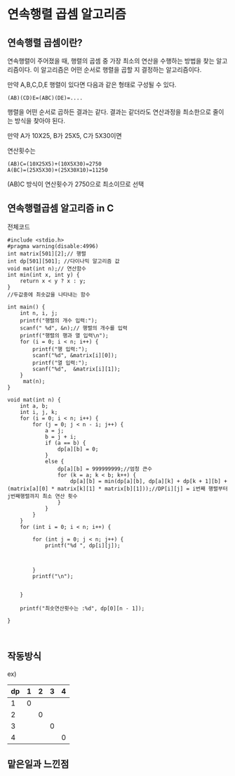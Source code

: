 # 연속행렬 곱셈 알고리즘

## 연속행렬 곱셈이란?
연속행렬이 주어졌을 때, 행렬의 곱셈 중 가장 최소의 연산을 수행하는 방법을 찾는 알고리즘이다. 이 알고리즘은 어떤 순서로 행렬을 곱할 지 결정하는 알고리즘이다.


만약 A,B,C,D,E 행렬이 있다면 다음과 같은 형태로 구성될 수 있다.

```
(AB)(CD)E=(ABC)(DE)=....
```

행렬을 어떤 순서로 곱하든 결과는 같다. 결과는 같더라도 연산과정을 최소한으로 줄이는 방식을 찾아야 된다.


만약 A가 10X25, B가 25X5, C가 5X30이면 

연산횟수는 
``` 
(AB)C=(10X25X5)+(10X5X30)=2750
A(BC)=(25X5X30)+(25X30X10)=11250
```
(AB)C 방식이 연산횟수가 2750으로 최소이므로 선택


## 연속행렬곱셈 알고리즘 in C

전체코드

```
#include <stdio.h>
#pragma warning(disable:4996)
int matrix[501][2];// 행렬 
int dp[501][501]; //다이나믹 알고리즘 값 
void mat(int n);// 연산함수
int min(int x, int y) {
    return x < y ? x : y;
}
//두값중에 최솟값을 나타내는 함수

int main() {
    int n, i, j;
    printf("행렬의 개수 입력:");
    scanf(" %d", &n);// 행렬의 개수를 입력
    printf("행렬의 행과 열 입력\n");
    for (i = 0; i < n; i++) {
        printf("행 입력:");
        scanf("%d", &matrix[i][0]);
        printf("열 입력:");
        scanf("%d",  &matrix[i][1]);
    }
     mat(n);
}

void mat(int n) {
    int a, b;
    int i, j, k;
    for (i = 0; i < n; i++) {
        for (j = 0; j < n - i; j++) {
            a = j;
            b = j + i;
            if (a == b) {
                dp[a][b] = 0;
            }
            else {
                dp[a][b] = 999999999;//엄청 큰수
                for (k = a; k < b; k++) {
                    dp[a][b] = min(dp[a][b], dp[a][k] + dp[k + 1][b] + (matrix[a][0] * matrix[k][1] * matrix[b][1]));//DP[i][j] = i번째 행렬부터 j번째행렬까지 최소 연산 횟수
                }
            }
        }
    }
    for (int i = 0; i < n; i++) {

        for (int j = 0; j < n; j++) {
            printf("%d ", dp[i][j]);



        }
        printf("\n");


    }

    printf("최솟연산횟수는 :%d", dp[0][n - 1]);

}



```


## 작동방식

ex)


dp|1|2|3|4|
---|---|---|---|---|
1|0||||
2||0|||
3|||0||
4||||0|








## 맡은일과 느낀점

